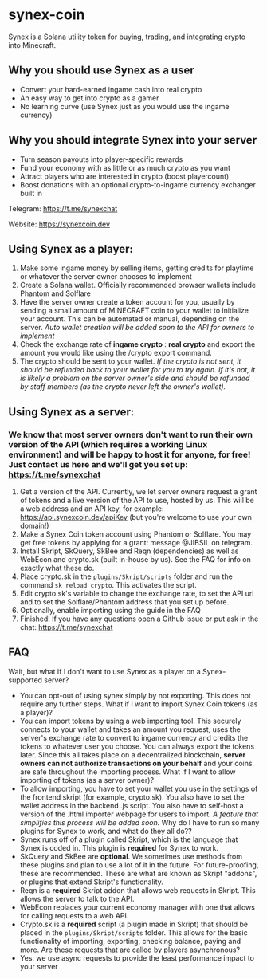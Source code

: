 # synex-coin
Synex is a Solana utility token for buying, trading, and integrating crypto into Minecraft.

## Why you should use Synex as a user
- Convert your hard-earned ingame cash into real crypto
- An easy way to get into crypto as a gamer
- No learning curve (use Synex just as you would use the ingame currency)

## Why you should integrate Synex into your server
- Turn season payouts into player-specific rewards
- Fund your economy with as little or as much crypto as you want
- Attract players who are interested in crypto (boost playercount)
- Boost donations with an optional crypto-to-ingame currency exchanger built in

Telegram: https://t.me/synexchat

Website: https://synexcoin.dev

## Using Synex as a player:
1. Make some ingame money by selling items, getting credits for playtime or whatever the server owner chooses to implement
2. Create a Solana wallet. Officially recommended browser wallets include Phantom and Solflare
3. Have the server owner create a token account for you, usually by sending a small amount of MINECRAFT coin to your wallet to initialize your account. This can be automated or manual, depending on the server. *Auto wallet creation will be added soon to the API for owners to implement*
4. Check the exchange rate of **ingame crypto** : **real crypto** and export the amount you would like using the /crypto export command.
5. The crypto should be sent to your wallet. 
*If the crypto is not sent, it should be refunded back to your wallet for you to try again. If it's not, it is likely a problem on the server owner's side and should be refunded by staff members (as the crypto never left the owner's wallet).*

## Using Synex as a server:
### We know that most server owners don't want to run their own version of the API (which requires a working Linux environment) and will be happy to host it for anyone, for free! Just contact us here and we'll get you set up: https://t.me/synexchat
1. Get a version of the API. Currently, we let server owners request a grant of tokens and a live version of the API to use, hosted by us. This will be a web address and an API key, for example: https://api.synexcoin.dev/apiKey (but you're welcome to use your own domain!)
2. Make a Synex Coin token account using Phantom or Solflare. You may get free tokens by applying for a grant: message @JIBSIL on telegram.
3. Install Skript, SkQuery, SkBee and Reqn (dependencies) as well as WebEcon and crypto.sk (built in-house by us). See the FAQ for info on exactly what these do.
4. Place crypto.sk in the `plugins/Skript/scripts` folder and run the command `sk reload crypto`. This activates the script.
5. Edit crypto.sk's variable to change the exchange rate, to set the API url and to set the Solflare/Phantom address that you set up before.
6. Optionally, enable importing using the guide in the FAQ
7. Finished! If you have any questions open a Github issue or put ask in the chat: https://t.me/synexchat

## FAQ

Wait, but what if I don't want to use Synex as a player on a Synex-supported server?
- You can opt-out of using synex simply by not exporting. This does not require any further steps.
What if I want to import Synex Coin tokens (as a player)?
- You can import tokens by using a web importing tool. This securely connects to your wallet and takes an amount you request, uses the server's exchange rate to convert to ingame currency and credits the tokens to whatever user you choose. You can always export the tokens later. Since this all takes place on a decentralized blockchain, **server owners can not authorize transactions on your behalf** and your coins are safe throughout the importing process.
What if I want to allow importing of tokens (as a server owner)?
- To allow importing, you have to set your wallet you use in the settings of the frontend skript (for example, crypto.sk). You also have to set the wallet address in the backend .js script. You also have to self-host a version of the .html importer webpage for users to import.
*A feature that simplifies this process will be added soon.*
Why do I have to run so many plugins for Synex to work, and what do they all do??
- Synex runs off of a plugin called Skript, which is the language that Synex is coded in. This plugin is **required** for Synex to work.
- SkQuery and SkBee are **optional**. We sometimes use methods from these plugins and plan to use a lot of it in the future. For future-proofing, these are recommended. These are what are known as Skript "addons", or plugins that extend Skript's functionality.
- Reqn is a **required** Skript addon that allows web requests in Skript. This allows the server to talk to the API.
- WebEcon replaces your current economy manager with one that allows for calling requests to a web API.
- Crypto.sk is a **required** script (a plugin made in Skript) that should be placed in the `plugins/Skript/scripts` folder. This allows for the basic functionality of importing, exporting, checking balance, paying and more.
Are these requests that are called by players asynchronous?
- Yes: we use async requests to provide the least performance impact to your server

